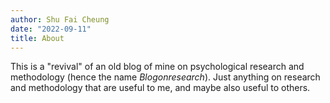 ```yaml
---
author: Shu Fai Cheung
date: "2022-09-11"
title: About
---
```


This is a "revival" of an old blog of mine on psychological research and methodology
(hence the name *Blogonresearch*). Just anything on research and methodology
that are useful to me, and maybe also useful to others.
